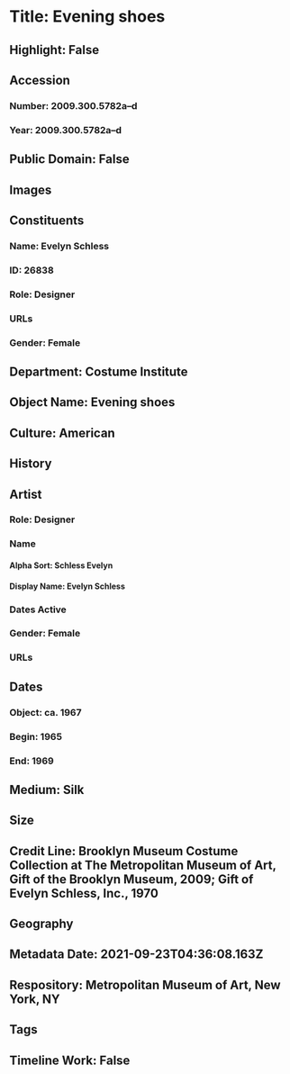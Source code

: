 # Title: Evening shoes
## Highlight: False
## Accession
### Number: 2009.300.5782a–d
### Year: 2009.300.5782a–d
## Public Domain: False
## Images
## Constituents
### Name: Evelyn Schless
### ID: 26838
### Role: Designer
### URLs
### Gender: Female
## Department: Costume Institute
## Object Name: Evening shoes
## Culture: American
## History
## Artist
### Role: Designer
### Name
#### Alpha Sort: Schless Evelyn
#### Display Name: Evelyn Schless
### Dates Active
### Gender: Female
### URLs
## Dates
### Object: ca. 1967
### Begin: 1965
### End: 1969
## Medium: Silk
## Size
## Credit Line: Brooklyn Museum Costume Collection at The Metropolitan Museum of Art, Gift of the Brooklyn Museum, 2009; Gift of Evelyn Schless, Inc., 1970
## Geography
## Metadata Date: 2021-09-23T04:36:08.163Z
## Respository: Metropolitan Museum of Art, New York, NY
## Tags
## Timeline Work: False